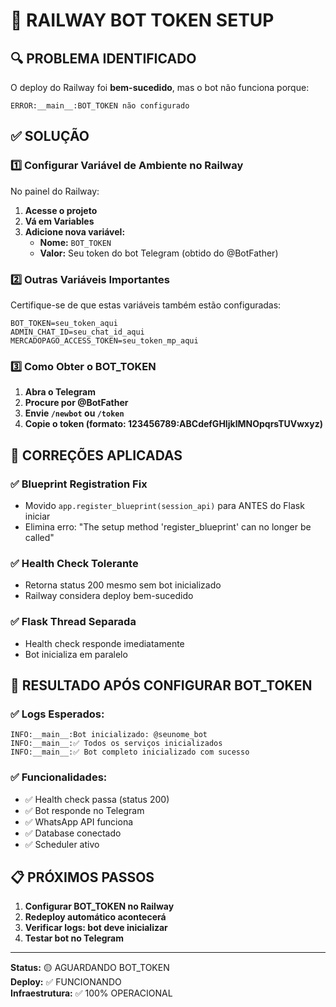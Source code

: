 # 🤖 RAILWAY BOT TOKEN SETUP

## 🔍 PROBLEMA IDENTIFICADO

O deploy do Railway foi **bem-sucedido**, mas o bot não funciona porque:

```
ERROR:__main__:BOT_TOKEN não configurado
```

## ✅ SOLUÇÃO

### 1️⃣ **Configurar Variável de Ambiente no Railway**

No painel do Railway:

1. **Acesse o projeto**
2. **Vá em Variables**
3. **Adicione nova variável:**
   - **Nome:** `BOT_TOKEN`
   - **Valor:** Seu token do bot Telegram (obtido do @BotFather)

### 2️⃣ **Outras Variáveis Importantes**

Certifique-se de que estas variáveis também estão configuradas:

```
BOT_TOKEN=seu_token_aqui
ADMIN_CHAT_ID=seu_chat_id_aqui
MERCADOPAGO_ACCESS_TOKEN=seu_token_mp_aqui
```

### 3️⃣ **Como Obter o BOT_TOKEN**

1. **Abra o Telegram**
2. **Procure por @BotFather**
3. **Envie `/newbot` ou `/token`**
4. **Copie o token (formato: 123456789:ABCdefGHIjklMNOpqrsTUVwxyz)**

## 🔧 CORREÇÕES APLICADAS

### ✅ Blueprint Registration Fix
- Movido `app.register_blueprint(session_api)` para ANTES do Flask iniciar
- Elimina erro: "The setup method 'register_blueprint' can no longer be called"

### ✅ Health Check Tolerante
- Retorna status 200 mesmo sem bot inicializado
- Railway considera deploy bem-sucedido

### ✅ Flask Thread Separada
- Health check responde imediatamente
- Bot inicializa em paralelo

## 🎯 RESULTADO APÓS CONFIGURAR BOT_TOKEN

### ✅ Logs Esperados:
```
INFO:__main__:Bot inicializado: @seunome_bot
INFO:__main__:✅ Todos os serviços inicializados
INFO:__main__:✅ Bot completo inicializado com sucesso
```

### ✅ Funcionalidades:
- ✅ Health check passa (status 200)
- ✅ Bot responde no Telegram
- ✅ WhatsApp API funciona
- ✅ Database conectado
- ✅ Scheduler ativo

## 📋 PRÓXIMOS PASSOS

1. **Configurar BOT_TOKEN no Railway**
2. **Redeploy automático acontecerá**
3. **Verificar logs: bot deve inicializar**
4. **Testar bot no Telegram**

---
**Status:** 🟡 AGUARDANDO BOT_TOKEN  
**Deploy:** ✅ FUNCIONANDO  
**Infraestrutura:** ✅ 100% OPERACIONAL